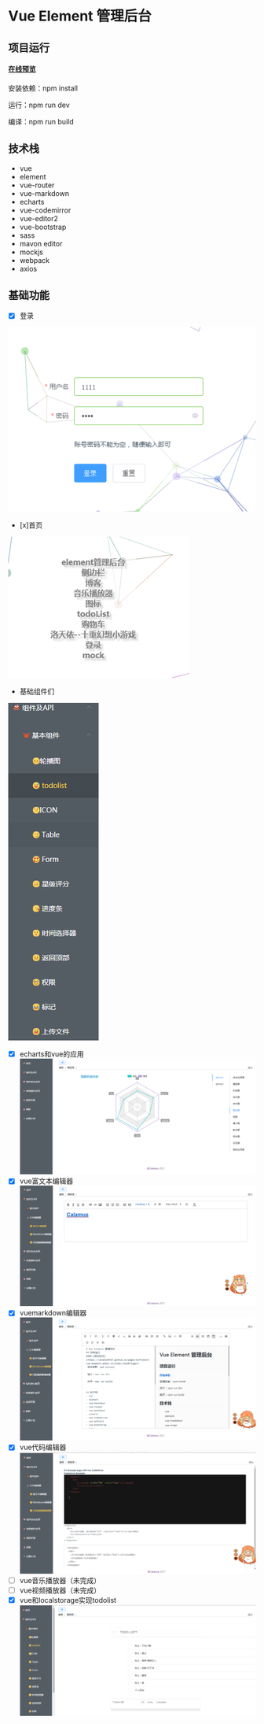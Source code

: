 # Vue Element 管理后台
## 项目运行
#### [在线预览](https://calamus0427.github.io/vue-element-admin-calamus/#/login)
 安装依赖：npm install

 运行：npm run dev

 编译：npm run build


## 技术栈
- vue
- element
- vue-router
- vue-markdown
- echarts
- vue-codemirror
- vue-editor2
- vue-bootstrap
- sass
- mavon editor
- mockjs
- webpack
- axios

## 基础功能
- [x] 登录

![image](./img/login.png)
- [x]首页

![image](./img/index.png)
- 基础组件们

![image](./img/nav.png)
- [x] echarts和vue的应用
![image](./img/echarts.png)
- [x] vue富文本编辑器
![image](./img/rich.png)
- [x] vuemarkdown编辑器
![image](./img/markdown.png)
- [x] vue代码编辑器
![image](./img/code.png)
- [ ] vue音乐播放器（未完成）
- [ ] vue视频播放器（未完成）
- [x] vue和localstorage实现todolist
![image](./img/todolist.png)
